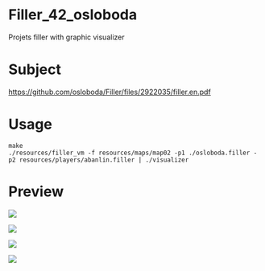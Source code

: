 # Filler_42_osloboda

Projets filler with graphic visualizer

# Subject

  https://github.com/osloboda/Filler/files/2922035/filler.en.pdf

# Usage

```console
make
./resources/filler_vm -f resources/maps/map02 -p1 ./osloboda.filler -p2 resources/players/abanlin.filler | ./visualizer
```
# Preview

<img src="https://user-images.githubusercontent.com/46044187/53656992-9622d100-3c5d-11e9-9eca-1addfa6740ee.gif"></img>

<img src="https://user-images.githubusercontent.com/46044187/53681303-30335980-3cf0-11e9-9644-0ab6624f65c6.png"></img>

<img src="https://user-images.githubusercontent.com/46044187/53656991-9622d100-3c5d-11e9-98df-cfc7f035e52c.png"></img>

<img src="https://user-images.githubusercontent.com/46044187/53656996-96bb6780-3c5d-11e9-9960-a9e3ac8e79e6.png"></img>
